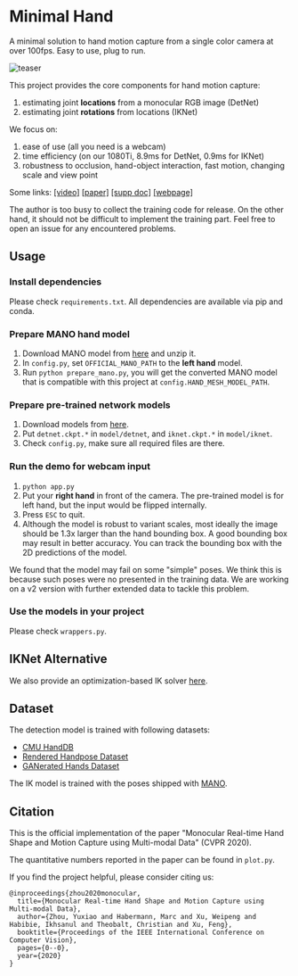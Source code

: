 # Minimal Hand

A minimal solution to hand motion capture from a single color camera at over 100fps.
Easy to use, plug to run.

![teaser](teaser.gif)

This project provides the core components for hand motion capture:
1. estimating joint **locations** from a monocular RGB image (DetNet)
1. estimating joint **rotations** from locations (IKNet)

We focus on:
1. ease of use (all you need is a webcam)
1. time efficiency (on our 1080Ti, 8.9ms for DetNet, 0.9ms for IKNet)
1. robustness to occlusion, hand-object interaction, fast motion, changing scale and view point

Some links:
[\[video\]](https://youtu.be/OIRulRoBdL4)
[\[paper\]](https://calciferzh.github.io/files/zhou2020monocular.pdf)
[\[supp doc\]](https://calciferzh.github.io/files/zhou2020monocular_supp.pdf)
[\[webpage\]](https://calciferzh.github.io/publications/zhou2020monocular)

The author is too busy to collect the training code for release.
On the other hand, it should not be difficult to implement the training part.
Feel free to open an issue for any encountered problems.

## Usage

### Install dependencies
Please check `requirements.txt`. All dependencies are available via pip and conda.

### Prepare MANO hand model
1. Download MANO model from [here](https://mano.is.tue.mpg.de/) and unzip it.
1. In `config.py`, set `OFFICIAL_MANO_PATH` to the **left hand** model.
1. Run `python prepare_mano.py`, you will get the converted MANO model that is compatible with this project at `config.HAND_MESH_MODEL_PATH`.

### Prepare pre-trained network models
1. Download models from [here](https://drive.google.com/open?id=1ZnDYF9rHKbef27tiHkWrLznqe18le7ol).
1. Put `detnet.ckpt.*` in `model/detnet`, and `iknet.ckpt.*` in `model/iknet`.
1. Check `config.py`, make sure all required files are there.

### Run the demo for webcam input
1. `python app.py`
1. Put your **right hand** in front of the camera. The pre-trained model is for left hand, but the input would be flipped internally.
1. Press `ESC` to quit.
1. Although the model is robust to variant scales, most ideally the image should be 1.3x larger than the hand bounding box. A good bounding box may result in better accuracy. You can track the bounding box with the 2D predictions of the model.

We found that the model may fail on some "simple" poses. We think this is because such poses were no presented in the training data. We are working on a v2 version with further extended data to tackle this problem.

### Use the models in your project
Please check `wrappers.py`.

## IKNet Alternative
We also provide an optimization-based IK solver [here](https://github.com/CalciferZh/Minimal-IK).

## Dataset
The detection model is trained with following datasets:
* [CMU HandDB](http://domedb.perception.cs.cmu.edu/handdb.html)
* [Rendered Handpose Dataset](https://lmb.informatik.uni-freiburg.de/resources/datasets/RenderedHandposeDataset.en.html)
* [GANerated Hands Dataset](https://handtracker.mpi-inf.mpg.de/projects/GANeratedHands/GANeratedDataset.htm)

The IK model is trained with the poses shipped with [MANO](https://mano.is.tue.mpg.de/).

## Citation

This is the official implementation of the paper "Monocular Real-time Hand Shape and Motion Capture using Multi-modal Data" (CVPR 2020).

The quantitative numbers reported in the paper can be found in `plot.py`.

If you find the project helpful, please consider citing us:
```
@inproceedings{zhou2020monocular,
  title={Monocular Real-time Hand Shape and Motion Capture using Multi-modal Data},
  author={Zhou, Yuxiao and Habermann, Marc and Xu, Weipeng and Habibie, Ikhsanul and Theobalt, Christian and Xu, Feng},
  booktitle={Proceedings of the IEEE International Conference on Computer Vision},
  pages={0--0},
  year={2020}
}
```